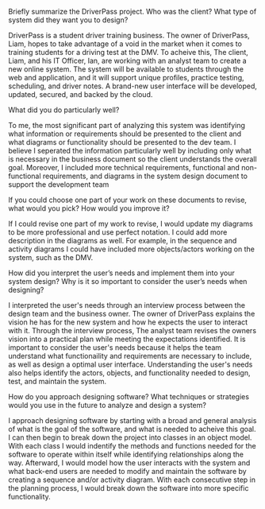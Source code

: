 Briefly summarize the DriverPass project. Who was the client? What type of system did they want you to design?

DriverPass is a student driver training business. The owner of DriverPass, Liam, hopes to take advantage of a void in the market when it comes to training 
students for a driving test at the DMV. To acheive this, The client, Liam, and his IT Officer, Ian, are working with an analyst team to create a new online system. 
The system will be available to students through the web and application, and it will support unique profiles, practice testing, scheduling, and driver notes.
A brand-new user interface will be developed, updated, secured, and backed by the cloud.

What did you do particularly well?

To me, the most significant part of analyzing this system was identifying what information or requirements should be presented to the client and what diagrams or
functionality should be presented to the dev team. I believe I seperated the information particularly well by including only what is necessary in the business
document so the client understands the overall goal. Moreover, I included more technical requirements, functional and non-functional requirements, and diagrams in
the system design document to support the development team


If you could choose one part of your work on these documents to revise, what would you pick? How would you improve it?

If I could revise one part of my work to revise, I would update my diagrams to be more professional and use perfect notation. I could add more description in 
the diagrams as well. For example, in the sequence and activity diagrams I could have included more objects/actors working on the system, such as the DMV. 

How did you interpret the user’s needs and implement them into your system design? Why is it so important to consider the user’s needs when designing?

I interpreted the user's needs through an interview process between the design team and the business owner. The owner of DriverPass explains the vision he
has for the new system and how he expects the user to interact with it. Through the interview process, The analyst team revises the owners vision into a practical
plan while meeting the expectations identified. It is important to consider the user's needs because it helps the team understand what functionaility and requirements
are necessary to include, as well as design a optimal user interface. Understanding the user's needs also helps identify the actors, objects, and functionality 
needed to design, test, and maintain the system. 

How do you approach designing software? What techniques or strategies would you use in the future to analyze and design a system?

I approach designing software by starting with a broad and general analysis of what is the goal of the software, and what is needed to acheive this goal.
I can then begin to break down the project into classes in an object model. With each class I would indentify the methods and functions needed for the 
software to operate within itself while identifying relationships along the way. Afterward, I would model how the user interacts
with the system and what back-end users are needed to modify and maintain the software by creating a sequence and/or activity diagram. With each consecutive step in the 
planning process, I would break down the software into more specific functionality. 
